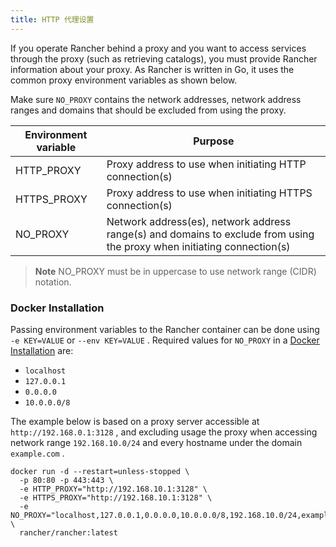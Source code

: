 ```yaml
---
title: HTTP 代理设置
---
```


If you operate Rancher behind a proxy and you want to access services through the proxy (such as retrieving catalogs), you must provide Rancher information about your proxy. As Rancher is written in Go, it uses the common proxy environment variables as shown below.

Make sure `NO_PROXY` contains the network addresses, network address ranges and domains that should be excluded from using the proxy.

| Environment variable | Purpose                                                                                                                 |
| -------------------- | ----------------------------------------------------------------------------------------------------------------------- |
| HTTP_PROXY           | Proxy address to use when initiating HTTP connection(s)                                                                 |
| HTTPS_PROXY          | Proxy address to use when initiating HTTPS connection(s)                                                                |
| NO_PROXY             | Network address(es), network address range(s) and domains to exclude from using the proxy when initiating connection(s) |

> **Note** NO_PROXY must be in uppercase to use network range (CIDR) notation.

### Docker Installation

Passing environment variables to the Rancher container can be done using `-e KEY=VALUE` or `--env KEY=VALUE` . Required values for `NO_PROXY` in a [Docker Installation](/docs/installation/single-node-install/) are:

* `localhost` 
* `127.0.0.1` 
* `0.0.0.0` 
* `10.0.0.0/8` 

The example below is based on a proxy server accessible at `http://192.168.0.1:3128` , and excluding usage the proxy when accessing network range `192.168.10.0/24` and every hostname under the domain `example.com` .

``` 
docker run -d --restart=unless-stopped \
  -p 80:80 -p 443:443 \
  -e HTTP_PROXY="http://192.168.10.1:3128" \
  -e HTTPS_PROXY="http://192.168.10.1:3128" \
  -e NO_PROXY="localhost,127.0.0.1,0.0.0.0,10.0.0.0/8,192.168.10.0/24,example.com" \
  rancher/rancher:latest
```

